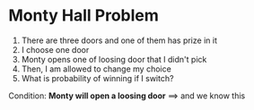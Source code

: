 # Monty Hall Problem
1. There are three doors and one of them has prize in it
2. I choose one door
3. Monty opens one of loosing door that I didn't pick
4. Then, I am allowed to change my choice
5. What is probability of winning if I switch?

Condition: **Monty will open a loosing door** $\implies$ and we know this


